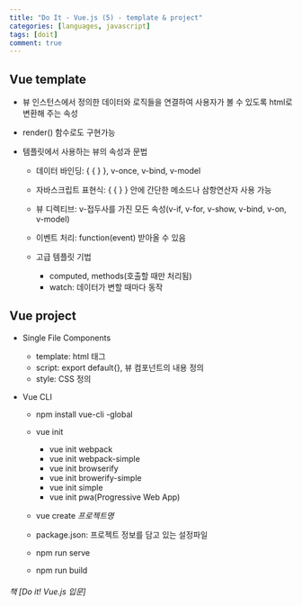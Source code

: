 ```yaml
---
title: "Do It - Vue.js (5) - template & project"
categories: [languages, javascript]
tags: [doit]
comment: true
---
```


## Vue template

- 뷰 인스턴스에서 정의한 데이터와 로직들을 연결하여 사용자가 볼 수 있도록 html로 변환해 주는 속성
- render() 함수로도 구현가능
- 템플릿에서 사용하는 뷰의 속성과 문법

  - 데이터 바인딩: { { } }, v-once, v-bind, v-model
  - 자바스크립트 표현식: { { } } 안에 간단한 메소드나 삼항연산자 사용 가능
  - 뷰 디렉티브: v-접두사를 가진 모든 속성(v-if, v-for, v-show, v-bind, v-on, v-model)
  - 이벤트 처리: function(event) 받아올 수 있음
  - 고급 템플릿 기법

    - computed, methods(호출할 때만 처리됨)
    - watch: 데이터가 변할 때마다 동작

## Vue project

- Single File Components

  - template: html 태그
  - script: export default{}, 뷰 컴포넌트의 내용 정의
  - style: CSS 정의

- Vue CLI

  - npm install vue-cli -global
  - vue init

    - vue init webpack
    - vue init webpack-simple
    - vue init browserify
    - vue init browerify-simple
    - vue init simple
    - vue init pwa(Progressive Web App)

  - vue create _프로젝트명_
  - package.json: 프로젝트 정보를 담고 있는 설정파일
  - npm run serve
  - npm run build

###### 책 [Do it! Vue.js 입문]
